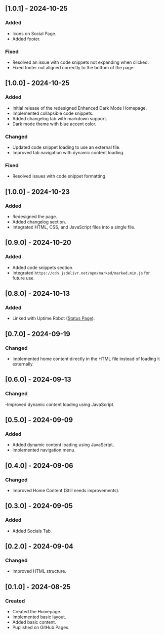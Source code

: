 ## [1.0.1] - 2024-10-25

### Added
- Icons on Social Page.
- Added footer.

### Fixed
- Resolved an issue with code snippets not expanding when clicked.
- Fixed footer not aligned correctly to the bottom of the page.

## [1.0.0] - 2024-10-25

### Added
- Initial release of the redesigned Enhanced Dark Mode Homepage.
- Implemented collapsible code snippets.
- Added changelog tab with markdown support.
- Dark mode theme with blue accent color.

### Changed
- Updated code snippet loading to use an external file.
- Improved tab navigation with dynamic content loading.

### Fixed
- Resolved issues with code snippet formatting.

## [1.0.0] - 2024-10-23

### Added
- Redesigned the page.
- Added changelog section.
- Integrated HTML, CSS, and JavaScript files into a single file.

## [0.9.0] - 2024-10-20

### Added
- Added code snippets section.
- Integrated `https://cdn.jsdelivr.net/npm/marked/marked.min.js` for future use.

## [0.8.0] - 2024-10-13

### Added
- Linked with Uptime Robot ([Status Page](https://stats.uptimerobot.com/1bM6OM4pTN)).

## [0.7.0] - 2024-09-19

### Changed
- Implemented home content directly in the HTML file instead of loading it externally.

## [0.6.0] - 2024-09-13

### Changed
-Improved dynamic content loading using JavaScript.

## [0.5.0] - 2024-09-09

### Added
- Added dynamic content loading using JavaScript.
- Implemented navigation menu.

## [0.4.0] - 2024-09-06

### Changed
- Improved Home Content (Still needs improvements).

## [0.3.0] - 2024-09-05

### Added
- Added Socials Tab.

## [0.2.0] - 2024-09-04

### Changed
- Improved HTML structure.

## [0.1.0] - 2024-08-25

### Created
- Created the Homepage.
- Implemented basic layout.
- Added basic content.
- Puplished on GitHub Pages.
